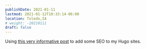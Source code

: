 ```yaml
---
publishDate: 2021-01-11
lastmod: 2021-01-12T10:33:14-06:00
location: Toledo,IA
# weight: -20210111
draft: false
---
```


Using [this very informative post](https://keithpblog.org/post/hugo-website-seo/) to add some SEO to my Hugo sites.
